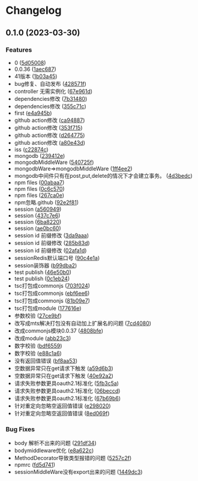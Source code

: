 # Changelog

## 0.1.0 (2023-03-30)


### Features

* 0 ([5d05008](https://github.com/FrontEndDev-org/witty-koa/commit/5d050080c65b87ed3201076a0728bedc957074f3))
* 0.0.36 ([1aec687](https://github.com/FrontEndDev-org/witty-koa/commit/1aec6874460ef11debb8e60fc8397205fbf350f0))
* 41版本 ([1b03a45](https://github.com/FrontEndDev-org/witty-koa/commit/1b03a45d8d4d5d3a0e31e04e9b8a0b4646ba977d))
* bug修复、自动发布 ([428571f](https://github.com/FrontEndDev-org/witty-koa/commit/428571f9d190a2bdb70a90e00c74f38f13377def))
* controller 无需实例化 ([67e961d](https://github.com/FrontEndDev-org/witty-koa/commit/67e961d44f343895894e5d084bfe894ee4a1a986))
* dependencies修改 ([7b31480](https://github.com/FrontEndDev-org/witty-koa/commit/7b314801886f8385abeaf32ac497fc527164becb))
* dependencies修改 ([355c71c](https://github.com/FrontEndDev-org/witty-koa/commit/355c71c589251442132c0560cd386845615af3ac))
* first ([e4a945b](https://github.com/FrontEndDev-org/witty-koa/commit/e4a945b4f5f469685a5e78a8133704d79db73218))
* github action修改 ([ca94887](https://github.com/FrontEndDev-org/witty-koa/commit/ca94887c3cb75486524e1f18316fb863d8e3d541))
* github action修改 ([353f715](https://github.com/FrontEndDev-org/witty-koa/commit/353f7159dc920444741cc9d0864cf98addacbc0a))
* github action修改 ([d264775](https://github.com/FrontEndDev-org/witty-koa/commit/d26477574278b00aef3615ddd4e8ae7c7247f1be))
* github action修改 ([a80e43d](https://github.com/FrontEndDev-org/witty-koa/commit/a80e43d93012d030d03198df1db68dd1275b7238))
* iss ([c22874c](https://github.com/FrontEndDev-org/witty-koa/commit/c22874ce60de8736a4f58f7d6505f25be061bed2))
* mongodb ([239412e](https://github.com/FrontEndDev-org/witty-koa/commit/239412efc66153b5d6bf128b527775af94cf2aea))
* mongodbMiddleWare ([540725f](https://github.com/FrontEndDev-org/witty-koa/commit/540725f17f82c68582a18f5b86d3ecfe65241441))
* mongodbWare=&gt;mongodbMiddleWare ([1ff4ee2](https://github.com/FrontEndDev-org/witty-koa/commit/1ff4ee2c368ad8f95cf48c3653e7fd7fa566f9ce))
* mongodb中间件只有在post,put,delete的情况下才会建立事务。 ([4d3bedc](https://github.com/FrontEndDev-org/witty-koa/commit/4d3bedcde5b0d2f744d921a5151449d5465d9b21))
* npm files ([00abaa7](https://github.com/FrontEndDev-org/witty-koa/commit/00abaa7302546cdfef605bddf81086488a4bf498))
* npm files ([0c6c570](https://github.com/FrontEndDev-org/witty-koa/commit/0c6c57058cfda76ae4b9845b3473941959bc735a))
* npm files ([267ca0e](https://github.com/FrontEndDev-org/witty-koa/commit/267ca0e8620e79b615b58547a8d01cf9e57db39a))
* npm忽略.github ([92e2f81](https://github.com/FrontEndDev-org/witty-koa/commit/92e2f8170c94866ab85e1ea304ee664eed0ea74d))
* session ([a560949](https://github.com/FrontEndDev-org/witty-koa/commit/a5609492ff8f29e992e295750809cecb36a801de))
* session ([437c7e6](https://github.com/FrontEndDev-org/witty-koa/commit/437c7e65d4825aa2c9c4369572aa3c1ecac9ea3d))
* session ([6ba8220](https://github.com/FrontEndDev-org/witty-koa/commit/6ba8220879d8f55e9ba46c39ceff7ea8bfcefb0c))
* session ([ae0bc60](https://github.com/FrontEndDev-org/witty-koa/commit/ae0bc60e2dfa372cdb56385743f76de60210ebe4))
* session id 前缀修改 ([3da9aaa](https://github.com/FrontEndDev-org/witty-koa/commit/3da9aaa56d2270c4c709d172db090ece77d101d1))
* session id 前缀修改 ([285b83d](https://github.com/FrontEndDev-org/witty-koa/commit/285b83d7bb14c90857d1f6dc84404ef1731e6662))
* session id 前缀修改 ([02afa1d](https://github.com/FrontEndDev-org/witty-koa/commit/02afa1dfeea984f1a6da11b4546e3ead5153142d))
* sessionRedis默认端口号 ([90c4e1a](https://github.com/FrontEndDev-org/witty-koa/commit/90c4e1a843b9cc74f643373969a602b309b55f61))
* session装饰器 ([b99dba2](https://github.com/FrontEndDev-org/witty-koa/commit/b99dba27a6b0313494d9a18e87add251fa70dde6))
* test publish ([46e50b0](https://github.com/FrontEndDev-org/witty-koa/commit/46e50b0a05bb26e7b949a842c409bc4d8ea33e76))
* test publish ([0c1eb24](https://github.com/FrontEndDev-org/witty-koa/commit/0c1eb24109c01eac384052695c662f4947f5f579))
* tsc打包成commonjs ([703f024](https://github.com/FrontEndDev-org/witty-koa/commit/703f024468383a7cbee26ee848c29324462da17b))
* tsc打包成commonjs ([ebf6ee6](https://github.com/FrontEndDev-org/witty-koa/commit/ebf6ee60f04d79516e1278a50afc44c1de90bb03))
* tsc打包成commonjs ([81b09e7](https://github.com/FrontEndDev-org/witty-koa/commit/81b09e75de175c1f736273b9c08abfa607be3db0))
* tsc打包成module ([177616e](https://github.com/FrontEndDev-org/witty-koa/commit/177616ecbf5ff441cc58d9fe902e9a1db772e9bb))
* 参数校验 ([27ce9bf](https://github.com/FrontEndDev-org/witty-koa/commit/27ce9bfa9ed809a84194786123aca470a8d1ccdc))
* 改写成mts解决打包没有自动加上扩展名的问题 ([7cd4080](https://github.com/FrontEndDev-org/witty-koa/commit/7cd4080a6381edc4411359d0c51282d3b35967bf))
* 改成commonjs模块0.0.37 ([4808bfe](https://github.com/FrontEndDev-org/witty-koa/commit/4808bfe0fa8d44a63595bbb044f186c7720eb5d6))
* 改成module ([abb23c3](https://github.com/FrontEndDev-org/witty-koa/commit/abb23c34d04eb89c85c79db76a57b3651a209a27))
* 数字校验 ([bdf6559](https://github.com/FrontEndDev-org/witty-koa/commit/bdf6559a82751ca99ef9d2c030ce9d5c6e699fc1))
* 数字校验 ([e88c1a6](https://github.com/FrontEndDev-org/witty-koa/commit/e88c1a6fbd24229367ec3684d342ff59134b1c8b))
* 没有返回值错误 ([bf8aa53](https://github.com/FrontEndDev-org/witty-koa/commit/bf8aa53715e67191a2ec799f6647205320f324db))
* 空数据异常只在get请求下触发 ([a59d6b3](https://github.com/FrontEndDev-org/witty-koa/commit/a59d6b3f728062e17ea5e786fb633e6e3eeb1ae2))
* 空数据异常只在get请求下触发 ([40e92a2](https://github.com/FrontEndDev-org/witty-koa/commit/40e92a2a9fed9e155602b106a0556d1cd0ce8fd3))
* 请求失败参数更具oauth2.1标准化 ([5fb3c5a](https://github.com/FrontEndDev-org/witty-koa/commit/5fb3c5aad11db923d8e912f5e9e3f8fd69c27862))
* 请求失败参数更具oauth2.1标准化 ([06beccd](https://github.com/FrontEndDev-org/witty-koa/commit/06beccdc69664dabdaf177ae1dcd7475ec278742))
* 请求失败参数更具oauth2.1标准化 ([67b69b6](https://github.com/FrontEndDev-org/witty-koa/commit/67b69b61440fd155e203094f381a9426e1631a2f))
* 针对重定向忽略空返回值错误 ([e298020](https://github.com/FrontEndDev-org/witty-koa/commit/e2980203747e93a36197fdd54edbf7a890d9999e))
* 针对重定向忽略空返回值错误 ([8ed069f](https://github.com/FrontEndDev-org/witty-koa/commit/8ed069f1d603b927c1f2729df6ee0a81dfacd595))


### Bug Fixes

* body 解析不出来的问题 ([291df34](https://github.com/FrontEndDev-org/witty-koa/commit/291df343178232a3dcea72d9ceaa300dc80fa071))
* bodymiddleware优化 ([e8a622c](https://github.com/FrontEndDev-org/witty-koa/commit/e8a622c2b1a35137cb1bc8d1cb6647b941d410f4))
* MethodDecorator导致类型报错的问题 ([5257c2f](https://github.com/FrontEndDev-org/witty-koa/commit/5257c2f6f60dbf14f267db40f67de0aa7dd9ec89))
* npmrc ([fd5d741](https://github.com/FrontEndDev-org/witty-koa/commit/fd5d74136dc066df83f6f4dd177417317a9bfc58))
* sessionMiddleWare没有export出来的问题 ([1449dc3](https://github.com/FrontEndDev-org/witty-koa/commit/1449dc3dc01e1269f8afacc8d672a2194677ba4a))
